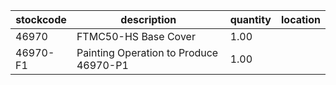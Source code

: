 |stockcode|description|quantity|location|
|---------|-----------|--------|--------|
|46970|FTMC50-HS Base Cover|1.00||
|46970-F1|Painting Operation to Produce 46970-P1|1.00||
